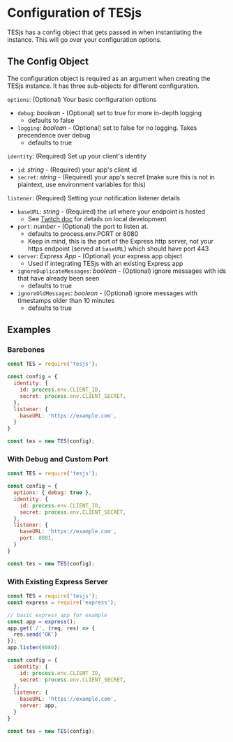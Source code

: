 # Configuration of TESjs
TESjs has a config object that gets passed in when instantiating the instance.  This will go over your configuration options.

## The Config Object
The configuration object is required as an argument when creating the TESjs instance.  It has three sub-objects for different configuration.

`options`: (Optional) Your basic configuration options
- `debug`: *boolean* - (Optional) set to true for more in-depth logging
  - defaults to false
- `logging`: *boolean* - (Optional) set to false for no logging. Takes precendence over debug
  - defaults to true

`identity`: (Required) Set up your client's identity
- `id`: *string* - (Required) your app's client id
- `secret`: *string* - (Required) your app's secret (make sure this is not in plaintext, use environment variables for this)

`listener`: (Required) Setting your notification listener details
- `baseURL`: *string* - (Required) the url where your endpoint is hosted
  - See [Twitch doc](https://dev.twitch.tv/docs/eventsub) for details on local development
- `port`: *number* - (Optional) the port to listen at.
  - defaults to process.env.PORT or 8080
  - Keep in mind, this is the port of the Express http server, not your https endpoint (served at `baseURL`) which should have port 443
- `server`: *Express App* - (Optional) your express app object
  - Used if integrating TESjs with an existing Express app
- `ignoreDuplicateMessages`: *boolean* - (Optional) ignore messages with ids that have already been seen
  - defaults to true
- `ignoreOldMessages`: *boolean* - (Optional) ignore messages with timestamps older than 10 minutes
  - defaults to true

## Examples
### Barebones
```js
const TES = require('tesjs');

const config = {
  identity: {
    id: process.env.CLIENT_ID,
    secret: process.env.CLIENT_SECRET,
  },
  listener: {
    baseURL: 'https://example.com',
  }
}

const tes = new TES(config);
```
### With Debug and Custom Port
```js
const TES = require('tesjs');

const config = {
  options: { debug: true },
  identity: {
    id: process.env.CLIENT_ID,
    secret: process.env.CLIENT_SECRET,
  },
  listener: {
    baseURL: 'https://example.com',
    port: 8081,
  }
}

const tes = new TES(config);
```
### With Existing Express Server
```js
const TES = require('tesjs');
const express = require('express');

// basic express app for example
const app = express();
app.get('/', (req, res) => {
  res.send('OK')
});
app.listen(8080);

const config = {
  identity: {
    id: process.env.CLIENT_ID,
    secret: process.env.CLIENT_SECRET,
  },
  listener: {
    baseURL: 'https://example.com',
    server: app,
  }
}

const tes = new TES(config);
```
